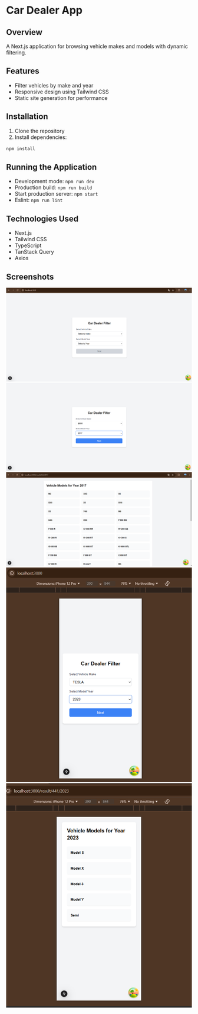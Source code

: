 # Car Dealer App

## Overview
A Next.js application for browsing vehicle makes and models with dynamic filtering.

## Features
- Filter vehicles by make and year
- Responsive design using Tailwind CSS
- Static site generation for performance


## Installation
1. Clone the repository
2. Install dependencies:
```bash
npm install
```

## Running the Application
- Development mode: `npm run dev`
- Production build: `npm run build`
- Start production server: `npm start`
- Eslint: `npm run lint`

## Technologies Used
- Next.js
- Tailwind CSS
- TypeScript
- TanStack Query
- Axios

## Screenshots
![Image 1](/public/Screenshot%202024-12-12%20123324.png)
![Image 2](/public/Screenshot%202024-12-12%20123336.png)
![Image 3](/public/Screenshot%202024-12-12%20123345.png)
![Image 4](/public/Screenshot%202024-12-12%20123401.png)
![Image 5](/public/Screenshot%202024-12-12%20123406.png)